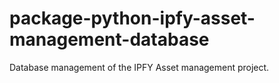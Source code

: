 # package-python-ipfy-asset-management-database
Database management of the IPFY Asset management project.
